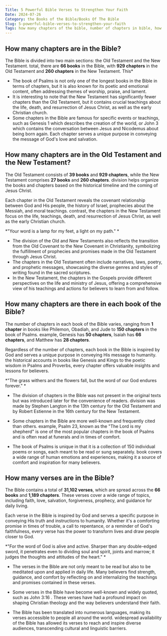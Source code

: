 ```yaml
---
Title: 5 Powerful Bible Verses to Strengthen Your Faith
Date: 2024-07-26
Category: the Books of the Bible/Books Of The Bible
Slug: 5-powerful-bible-verses-to-strengthen-your-faith
Tags: how many chapters of the bible, number of chapters in bible, how many total chapters in the bible, how many chapters are in the whole bible, how many chapters in each book of the bible, how many chapters in bible, how many chapters are there in the bible, how many chapters in the whole bible, how many chapter in the bible, how many total chapters are in the bible, how many verses are there in bible, how many verses are there in the bible, how many chapters in old testament, how many chapters are in the bible, how many bible chapters are there, how many verses are in the bible, number of chapters in the bible, how many chapters in the bible, how many chapters are in the old testament, the books of the bible, books of the bible
---
```

## How many chapters are in the Bible?

The Bible is divided into two main sections: the Old Testament and the New Testament.  total, there are **66 books** in the Bible, with **929 chapters** in the Old Testament and **260 chapters** in the New Testament. This*

- The book of Psalms is not only one of the longest books in the Bible in terms of chapters, but it is also known for its poetic and emotional content, often addressing themes of worship, praise, and lament.
- It is interesting to note that the New Testament has significantly fewer chapters than the Old Testament, but it contains crucial teachings about the life, death, and resurrection of Jesus Christ, as well as the early Christian church.
- Some chapters in the Bible are famous for specific events or teachings, such as Genesis 1 which describes the creation of the world, or John 3 which contains the conversation between Jesus and Nicodemus about being born again. Each chapter serves a unique purpose in conveying the message of God's love and salvation.


## How many chapters are in the Old Testament and the New Testament?

The Old Testament consists of **39 books** and **929 chapters**, while the New Testament comprises **27 books** and **260 chapters**.  division helps organize the books and chapters based on the historical timeline and the coming of Jesus Christ.

Each chapter in the Old Testament reveals the covenant relationship between God and His people, the history of Israel, prophecies about the Messiah, and moral teachings.  contrast, the chapters in the New Testament focus on the life, teachings, death, and resurrection of Jesus Christ, as well as the early Christian church.

*"Your word is a lamp for my feet, a light on my path." *

- The division of the Old and New Testaments also reflects the transition from the Old Covenant to the New Covenant in Christianity, symbolizing the fulfillment of prophecies and promises made in the Old Testament through Jesus Christ.
- The chapters in the Old Testament often include narratives, laws, poetry, and prophetic messages, showcasing the diverse genres and styles of writing found in the sacred scriptures.
- In the New Testament, the chapters in the Gospels provide different perspectives on the life and ministry of Jesus, offering a comprehensive view of his teachings and actions for believers to learn from and follow.


## How many chapters are there in each book of the Bible?

The number of chapters in each book of the Bible varies, ranging from **1 chapter** in books like Philemon, Obadiah, and Jude to **150 chapters** in the book of Psalms.  example, Genesis has **50 chapters**, Isaiah has **66 chapters**, and Matthew has **28 chapters**.

Regardless of the number of chapters, each book in the Bible is inspired by God and serves a unique purpose in conveying His message to humanity.  the historical accounts in books like Genesis and Kings to the poetic wisdom in Psalms and Proverbs, every chapter offers valuable insights and lessons for believers.

*"The grass withers and the flowers fall, but the word of our God endures forever." *

- The division of chapters in the Bible was not present in the original texts but was introduced later for the convenience of readers.  division was made by Stephen Langton in the 13th century for the Old Testament and by Robert Estienne in the 16th century for the New Testament.

- Some chapters in the Bible are more well-known and frequently cited than others.  example, Psalm 23, known as the "The Lord is my shepherd" is one of the most popular chapters in the book of Psalms and is often read at funerals and in times of comfort.

- The book of Psalms is unique in that it is a collection of 150 individual poems or songs, each meant to be read or sung separately.  book covers a wide range of human emotions and experiences, making it a source of comfort and inspiration for many believers.


## How many verses are in the Bible?

The Bible contains a total of **31,102 verses**, which are spread across the **66 books** and **1,189 chapters**. These verses cover a wide range of topics, including faith, love, salvation, forgiveness, prophecy, and guidance for daily living.

Each verse in the Bible is inspired by God and serves a specific purpose in conveying His truth and instructions to humanity. Whether it's a comforting promise in times of trouble, a call to repentance, or a reminder of God's faithfulness, every verse has the power to transform lives and draw people closer to God.

*"For the word of God is alive and active. Sharper than any double-edged sword, it penetrates even to dividing soul and spirit, joints and marrow; it judges the thoughts and attitudes of the heart." *

- The verses in the Bible are not only meant to be read but also to be meditated upon and applied in daily life. Many believers find strength, guidance, and comfort by reflecting on and internalizing the teachings and promises contained in these verses.
 
- Some verses in the Bible have become well-known and widely quoted, such as John 3:16 . These verses have had a profound impact on shaping Christian theology and the way believers understand their faith.

- The Bible has been translated into numerous languages, making its verses accessible to people all around the world.  widespread availability of the Bible has allowed its verses to reach and inspire diverse audiences, transcending cultural and linguistic barriers.